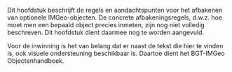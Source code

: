 Dit hoofdstuk beschrijft de regels en aandachtspunten voor het afbakenen van
optionele IMGeo-objecten. De concrete afbakeningsregels, d.w.z. hoe moet men een
bepaald object precies inmeten, zijn nog niet volledig beschreven. Dit hoofdstuk
dient daarmee nog te worden aangevuld.

Voor de inwinning is het van belang dat er naast de tekst die hier te vinden is,
ook visuele ondersteuning beschikbaar is. Daartoe dient het BGT-IMGeo
Objectenhandboek.
